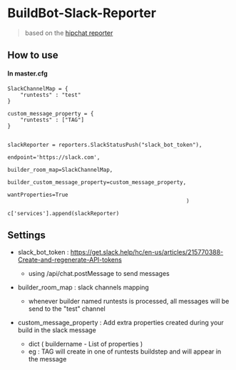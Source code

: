 # BuildBot-Slack-Reporter

> based on the [hipchat reporter](https://github.com/buildbot/buildbot/blob/master/master/buildbot/reporters/hipchat.py#L17)

## How to use 


#### In master.cfg
```
SlackChannelMap = {
    "runtests" : "test"
}

custom_message_property = {
    "runtests" : ["TAG"]
}


slackReporter = reporters.SlackStatusPush("slack_bot_token"),
                                                        endpoint='https://slack.com',
                                                        builder_room_map=SlackChannelMap,
                                                        builder_custom_message_property=custom_message_property,
                                                        wantProperties=True
                                                        )

c['services'].append(slackReporter)
```

## Settings 

- slack_bot_token : https://get.slack.help/hc/en-us/articles/215770388-Create-and-regenerate-API-tokens
  - using /api/chat.postMessage  to send messages

- builder_room_map : slack channels mapping
  - whenever builder named runtests is processed, all messages will be send to the "test" channel

- custom_message_property : Add extra properties created during your build in the slack message
  -  dict ( buildername - List of properties ) 
  - eg : TAG will create in one of runtests buildstep and will appear in the message
  
